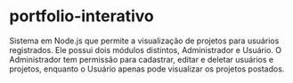 # portfolio-interativo
Sistema em Node.js que permite a visualização de projetos para usuários registrados. Ele possui dois módulos distintos, Administrador e Usuário. O Administrador tem permissão para cadastrar, editar e deletar usuários e projetos, enquanto o Usuário apenas pode visualizar os projetos postados.
